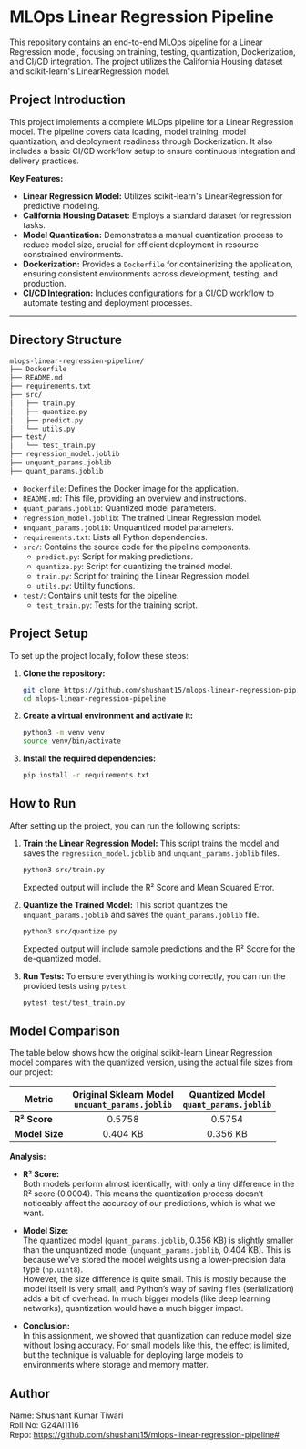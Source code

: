 # MLOps Linear Regression Pipeline

This repository contains an end-to-end MLOps pipeline for a Linear Regression model, focusing on training, testing, quantization, Dockerization, and CI/CD integration. The project utilizes the California Housing dataset and scikit-learn's LinearRegression model.




## Project Introduction

This project implements a complete MLOps pipeline for a Linear Regression model. The pipeline covers data loading, model training, model quantization, and deployment readiness through Dockerization. It also includes a basic CI/CD workflow setup to ensure continuous integration and delivery practices.

**Key Features:**
*   **Linear Regression Model:** Utilizes scikit-learn's LinearRegression for predictive modeling.
*   **California Housing Dataset:** Employs a standard dataset for regression tasks.
*   **Model Quantization:** Demonstrates a manual quantization process to reduce model size, crucial for efficient deployment in resource-constrained environments.
*   **Dockerization:** Provides a `Dockerfile` for containerizing the application, ensuring consistent environments across development, testing, and production.
*   **CI/CD Integration:** Includes configurations for a CI/CD workflow to automate testing and deployment processes.

---

## Directory Structure

```txt
mlops-linear-regression-pipeline/
├── Dockerfile
├── README.md
├── requirements.txt
├── src/
│   ├── train.py
│   ├── quantize.py
│   ├── predict.py
│   └── utils.py
├── test/
│   └── test_train.py
├── regression_model.joblib
├── unquant_params.joblib
├── quant_params.joblib

```

*   `Dockerfile`: Defines the Docker image for the application.
*   `README.md`: This file, providing an overview and instructions.
*   `quant_params.joblib`: Quantized model parameters.
*   `regression_model.joblib`: The trained Linear Regression model.
*   `unquant_params.joblib`: Unquantized model parameters.
*   `requirements.txt`: Lists all Python dependencies.
*   `src/`: Contains the source code for the pipeline components.
    *   `predict.py`: Script for making predictions.
    *   `quantize.py`: Script for quantizing the trained model.
    *   `train.py`: Script for training the Linear Regression model.
    *   `utils.py`: Utility functions.
*   `test/`: Contains unit tests for the pipeline.
    *   `test_train.py`: Tests for the training script.


## Project Setup

To set up the project locally, follow these steps:

1.  **Clone the repository:**
    ```bash
    git clone https://github.com/shushant15/mlops-linear-regression-pipeline.git
    cd mlops-linear-regression-pipeline
    ```

2.  **Create a virtual environment and activate it:**
    ```bash
    python3 -m venv venv
    source venv/bin/activate
    ```

3.  **Install the required dependencies:**
    ```bash
    pip install -r requirements.txt
    ```

## How to Run

After setting up the project, you can run the following scripts:

1.  **Train the Linear Regression Model:**
    This script trains the model and saves the `regression_model.joblib` and `unquant_params.joblib` files.
    ```bash
    python3 src/train.py
    ```
    Expected output will include the R² Score and Mean Squared Error.

2.  **Quantize the Trained Model:**
    This script quantizes the `unquant_params.joblib` and saves the `quant_params.joblib` file.
    ```bash
    python3 src/quantize.py
    ```
    Expected output will include sample predictions and the R² Score for the de-quantized model.

3.  **Run Tests:**
    To ensure everything is working correctly, you can run the provided tests using `pytest`.
    ```bash
    pytest test/test_train.py
    ```


## Model Comparison

The table below shows how the original scikit-learn Linear Regression model compares with the quantized version, using the actual file sizes from our project:

| Metric           | Original Sklearn Model<br>`unquant_params.joblib` | Quantized Model<br>`quant_params.joblib` |
|------------------|:-------------------------------------------------:|:----------------------------------------:|
| **R² Score**     | 0.5758                                            | 0.5754                                   |
| **Model Size**   | 0.404 KB                                          | 0.356 KB                                 |

**Analysis:**

- **R² Score:**  
  Both models perform almost identically, with only a tiny difference in the R² score (0.0004). This means the quantization process doesn’t noticeably affect the accuracy of our predictions, which is what we want.

- **Model Size:**  
  The quantized model (`quant_params.joblib`, 0.356 KB) is slightly smaller than the unquantized model (`unquant_params.joblib`, 0.404 KB). This is because we’ve stored the model weights using a lower-precision data type (`np.uint8`).  
  However, the size difference is quite small. This is mostly because the model itself is very small, and Python’s way of saving files (serialization) adds a bit of overhead. In much bigger models (like deep learning networks), quantization would have a much bigger impact.

- **Conclusion:**  
  In this assignment, we showed that quantization can reduce model size without losing accuracy. For small models like this, the effect is limited, but the technique is valuable for deploying large models to environments where storage and memory matter.

## Author

Name: Shushant Kumar Tiwari  
Roll No: G24AI1116  
Repo: https://github.com/shushant15/mlops-linear-regression-pipeline#